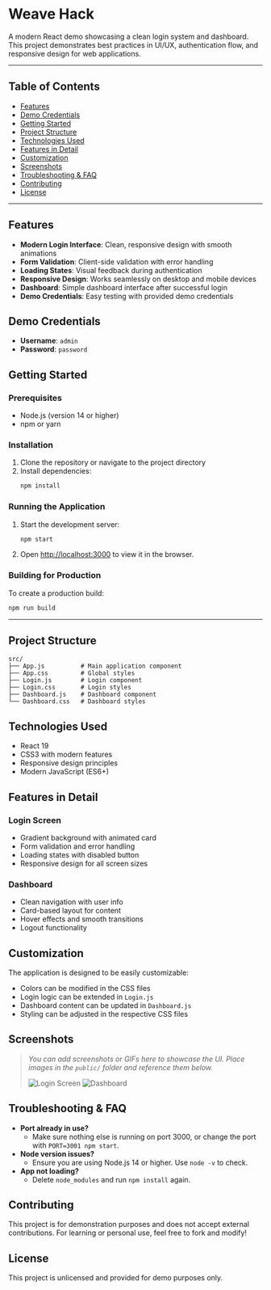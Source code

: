 # Weave Hack

A modern React demo showcasing a clean login system and dashboard. This project demonstrates best practices in UI/UX, authentication flow, and responsive design for web applications.

---

## Table of Contents
- [Features](#features)
- [Demo Credentials](#demo-credentials)
- [Getting Started](#getting-started)
- [Project Structure](#project-structure)
- [Technologies Used](#technologies-used)
- [Features in Detail](#features-in-detail)
- [Customization](#customization)
- [Screenshots](#screenshots)
- [Troubleshooting & FAQ](#troubleshooting--faq)
- [Contributing](#contributing)
- [License](#license)

---

## Features

- **Modern Login Interface**: Clean, responsive design with smooth animations
- **Form Validation**: Client-side validation with error handling
- **Loading States**: Visual feedback during authentication
- **Responsive Design**: Works seamlessly on desktop and mobile devices
- **Dashboard**: Simple dashboard interface after successful login
- **Demo Credentials**: Easy testing with provided demo credentials

## Demo Credentials

- **Username**: `admin`
- **Password**: `password`

## Getting Started

### Prerequisites

- Node.js (version 14 or higher)
- npm or yarn

### Installation

1. Clone the repository or navigate to the project directory
2. Install dependencies:
   ```bash
   npm install
   ```

### Running the Application

1. Start the development server:
   ```bash
   npm start
   ```
2. Open [http://localhost:3000](http://localhost:3000) to view it in the browser.

### Building for Production

To create a production build:
```bash
npm run build
```

---

## Project Structure

```
src/
├── App.js          # Main application component
├── App.css         # Global styles
├── Login.js        # Login component
├── Login.css       # Login styles
├── Dashboard.js    # Dashboard component
└── Dashboard.css   # Dashboard styles
```

## Technologies Used

- React 19
- CSS3 with modern features
- Responsive design principles
- Modern JavaScript (ES6+)

## Features in Detail

### Login Screen
- Gradient background with animated card
- Form validation and error handling
- Loading states with disabled button
- Responsive design for all screen sizes

### Dashboard
- Clean navigation with user info
- Card-based layout for content
- Hover effects and smooth transitions
- Logout functionality

## Customization

The application is designed to be easily customizable:
- Colors can be modified in the CSS files
- Login logic can be extended in `Login.js`
- Dashboard content can be updated in `Dashboard.js`
- Styling can be adjusted in the respective CSS files

## Screenshots

> _You can add screenshots or GIFs here to showcase the UI. Place images in the `public/` folder and reference them below._
>
> ![Login Screen](public/login-screenshot.png)
> ![Dashboard](public/dashboard-screenshot.png)

## Troubleshooting & FAQ

- **Port already in use?**
  - Make sure nothing else is running on port 3000, or change the port with `PORT=3001 npm start`.
- **Node version issues?**
  - Ensure you are using Node.js 14 or higher. Use `node -v` to check.
- **App not loading?**
  - Delete `node_modules` and run `npm install` again.

## Contributing

This project is for demonstration purposes and does not accept external contributions. For learning or personal use, feel free to fork and modify!

## License

This project is unlicensed and provided for demo purposes only.

